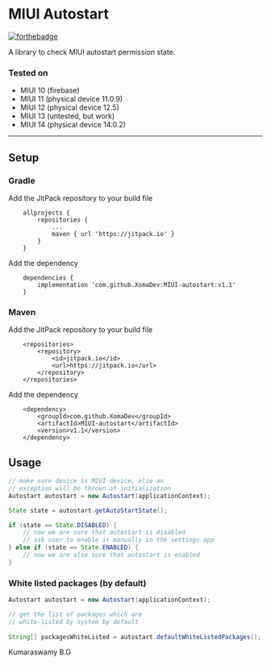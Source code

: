 # MIUI Autostart

[![forthebadge](https://forthebadge.com/images/badges/built-with-love.svg)](https://forthebadge.com)

A library to check MIUI autostart permission state.

### Tested on

- MIUI 10 (firebase)
- MIUI 11 (physical device 11.0.9)
- MIUI 12 (physical device 12.5)
- MIUI 13 (untested, but work)
- MIUI 14 (physical device 14.0.2)
<hr>

## Setup

### Gradle

Add the JitPack repository to your build file

```
    allprojects {
        repositories {
            ...
            maven { url 'https://jitpack.io' }
        }
    }
```

Add the dependency

```
    dependencies {
	    implementation 'com.github.XomaDev:MIUI-autostart:v1.1'
    }
```

### Maven

Add the JitPack repository to your build file

```
	<repositories>
		<repository>
		    <id>jitpack.io</id>
		    <url>https://jitpack.io</url>
		</repository>
	</repositories>
```

Add the dependency

```
	<dependency>
	    <groupId>com.github.XomaDev</groupId>
	    <artifactId>MIUI-autostart</artifactId>
	    <version>v1.1</version>
	</dependency>
```

## Usage

```java
// make sure device is MIUI device, else an 
// exception will be thrown at initialization
Autostart autostart = new Autostart(applicationContext);

State state = autostart.getAutoStartState();

if (state == State.DISABLED) {
    // now we are sure that autostart is disabled
    // ask user to enable it manually in the settings app    
} else if (state == State.ENABLED) {
    // now we are also sure that autostart is enabled
}
```

### White listed packages (by default)

```java
Autostart autostart = new Autostart(applicationContext);

// get the list of packages which are 
// white-listed by system by default
        
String[] packagesWhiteListed = autostart.defaultWhiteListedPackages();
```

Kumaraswamy B.G
